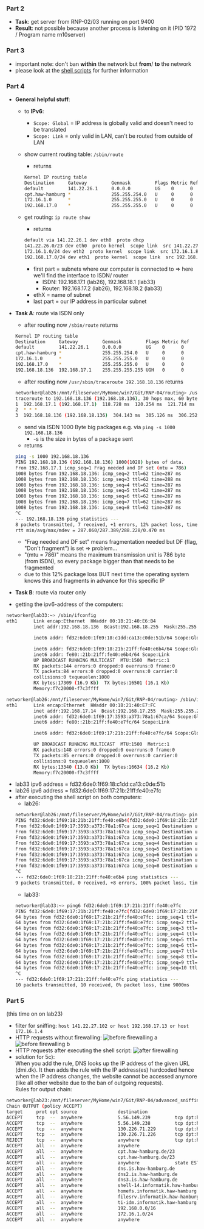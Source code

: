 ### Part 2
* __Task__: get server from RNP-02/03 running on port 9400
* __Result__: not possible because another process is listening on it (PID 1972 / Program name rn10server)

### Part 3
* important note: don't ban __within__ the network but __from__/ __to__ the network
* please look at the [shell scripts](https://github.com/Shivon/RNP-04/tree/master/firewalling) for further information

### Part 4
* __General helpful stuff__:
  * to __IPv6__:
    * ```Scope: Global``` = IP address is globally valid and doesn't need to be translated
    * ```Scope: Link``` = only valid in LAN, can't be routed from outside of LAN
  * show current routing table: ```/sbin/route```
    * returns
     ``` bash
     Kernel IP routing table
     Destination     Gateway         Genmask         Flags Metric Ref    Use Iface
     default         141.22.26.1     0.0.0.0         UG    0      0        0 eth0
     cpt.haw-hamburg *               255.255.254.0   U     0      0        0 eth0
     172.16.1.0      *               255.255.255.0   U     0      0        0 eth2
     192.168.17.0    *               255.255.255.0   U     0      0        0 eth1
     ```

  * get routing: ```ip route show```
    * returns
    ``` bash
    default via 141.22.26.1 dev eth0  proto dhcp
    141.22.26.0/23 dev eth0  proto kernel  scope link  src 141.22.27.105
    172.16.1.0/24 dev eth2  proto kernel  scope link  src 172.16.1.8
    192.168.17.0/24 dev eth1  proto kernel  scope link  src 192.168.17.14
    ```
    * first part = subnets where our computer is connected to => here we'll find the interface to ISDN/ router
      * ISDN: 192.168.17.1 (lab26), 192.168.18.1 (lab33)
      * Router: 192.168.17.2 (lab26), 192.168.18.2 (lab33)
    * ethX = name of subnet
    * last part = our IP address in particular subnet

* __Task A__: route via ISDN only
  * after routing now ```/sbin/route``` returns
  ``` bash
  Kernel IP routing table
  Destination     Gateway         Genmask         Flags Metric Ref    Use Iface
  default         141.22.26.1     0.0.0.0         UG    0      0        0 eth0
  cpt.haw-hamburg *               255.255.254.0   U     0      0        0 eth0
  172.16.1.0      *               255.255.255.0   U     0      0        0 eth2
  192.168.17.0    *               255.255.255.0   U     0      0        0 eth1
  192.168.18.136  192.168.17.1    255.255.255.255 UGH   0      0        0 eth1
  ```
  * after routing now ```/usr/sbin/traceroute 192.168.18.136``` returns
  ``` bash
  networker@lab26:/mnt/fileserver/MyHome/win7/Git/RNP-04/routing> /usr/sbin/traceroute 192.168.18.136
  traceroute to 192.168.18.136 (192.168.18.136), 30 hops max, 60 byte packets
  1  192.168.17.1 (192.168.17.1)  118.728 ms  120.254 ms  121.714 ms
  2  * * *
  3  192.168.18.136 (192.168.18.136)  304.143 ms  305.126 ms  306.252 ms
  ```
  * send via ISDN 1000 Byte big packages e.g. via ```ping -s 1000 192.168.18.136```
    * -s is the size in bytes of a package sent
  * returns
  ``` bash
  ping -s 1000 192.168.18.136
  PING 192.168.18.136 (192.168.18.136) 1000(1028) bytes of data.
  From 192.168.17.1 icmp_seq=1 Frag needed and DF set (mtu = 786)
  1008 bytes from 192.168.18.136: icmp_seq=2 ttl=62 time=287 ms
  1008 bytes from 192.168.18.136: icmp_seq=3 ttl=62 time=288 ms
  1008 bytes from 192.168.18.136: icmp_seq=4 ttl=62 time=287 ms
  1008 bytes from 192.168.18.136: icmp_seq=5 ttl=62 time=287 ms
  1008 bytes from 192.168.18.136: icmp_seq=6 ttl=62 time=287 ms
  1008 bytes from 192.168.18.136: icmp_seq=7 ttl=62 time=287 ms
  1008 bytes from 192.168.18.136: icmp_seq=8 ttl=62 time=287 ms
  ^C
  --- 192.168.18.136 ping statistics ---
  8 packets transmitted, 7 received, +1 errors, 12% packet loss, time 7008ms
  rtt min/avg/max/mdev = 287.060/287.389/288.228/0.470 ms
  ```
    * "Frag needed and DF set" means fragmentation needed but DF (flag, "Don't fragment") is set => problem...
    * "(mtu = 786)" means the maximum transmission unit is 786 byte (from ISDN), so every package bigger than that needs to be fragmented
    * due to this 12% package loss BUT next time the operating system knows this and fragments in advance for this specific IP

* __Task B__: route via router only
* getting the ipv6-address of the computers:

``` bash
networker@lab33:~> /sbin/ifconfig
eth1      Link encap:Ethernet  HWaddr 00:1B:21:40:E6:B4
          inet addr:192.168.18.136  Bcast:192.168.18.255  Mask:255.255.255.0

          inet6 addr: fd32:6de0:1f69:18:c1dd:ca13:c0de:51b/64 Scope:Global

          inet6 addr: fd32:6de0:1f69:18:21b:21ff:fe40:e6b4/64 Scope:Global
          inet6 addr: fe80::21b:21ff:fe40:e6b4/64 Scope:Link
          UP BROADCAST RUNNING MULTICAST  MTU:1500  Metric:1
          RX packets:144 errors:0 dropped:0 overruns:0 frame:0
          TX packets:84 errors:0 dropped:0 overruns:0 carrier:0
          collisions:0 txqueuelen:1000
          RX bytes:17309 (16.9 Kb)  TX bytes:16501 (16.1 Kb)
          Memory:f7c20000-f7c3ffff

networker@lab26:/mnt/fileserver/MyHome/win7/Git/RNP-04/routing> /sbin/ifconfig
eth1      Link encap:Ethernet  HWaddr 00:1B:21:40:E7:FC
          inet addr:192.168.17.14  Bcast:192.168.17.255  Mask:255.255.255.0
          inet6 addr: fd32:6de0:1f69:17:3593:a373:78a1:67ca/64 Scope:Global
          inet6 addr: fe80::21b:21ff:fe40:e7fc/64 Scope:Link

          inet6 addr: fd32:6de0:1f69:17:21b:21ff:fe40:e7fc/64 Scope:Global

          UP BROADCAST RUNNING MULTICAST  MTU:1500  Metric:1
          RX packets:148 errors:0 dropped:0 overruns:0 frame:0
          TX packets:85 errors:0 dropped:0 overruns:0 carrier:0
          collisions:0 txqueuelen:1000
          RX bytes:13340 (13.0 Kb)  TX bytes:16634 (16.2 Kb)
          Memory:f7c20000-f7c3ffff
```

* lab33 ipv6 address = fd32:6de0:1f69:18:c1dd:ca13:c0de:51b
* lab26 ipv6 address = fd32:6de0:1f69:17:21b:21ff:fe40:e7fc
* after executing the shell script on both computers:
  * lab26:
  ``` bash
  networker@lab26:/mnt/fileserver/MyHome/win7/Git/RNP-04/routing> ping6 fd32:6de0:1f69:18:21b:21ff:fe40:e6b4
  PING fd32:6de0:1f69:18:21b:21ff:fe40:e6b4(fd32:6de0:1f69:18:21b:21ff:fe40:e6b4) 56 data bytes
  From fd32:6de0:1f69:17:3593:a373:78a1:67ca icmp_seq=1 Destination unreachable: Address unreachable
  From fd32:6de0:1f69:17:3593:a373:78a1:67ca icmp_seq=2 Destination unreachable: Address unreachable
  From fd32:6de0:1f69:17:3593:a373:78a1:67ca icmp_seq=3 Destination unreachable: Address unreachable
  From fd32:6de0:1f69:17:3593:a373:78a1:67ca icmp_seq=4 Destination unreachable: Address unreachable
  From fd32:6de0:1f69:17:3593:a373:78a1:67ca icmp_seq=5 Destination unreachable: Address unreachable
  From fd32:6de0:1f69:17:3593:a373:78a1:67ca icmp_seq=6 Destination unreachable: Address unreachable
  From fd32:6de0:1f69:17:3593:a373:78a1:67ca icmp_seq=7 Destination unreachable: Address unreachable
  From fd32:6de0:1f69:17:3593:a373:78a1:67ca icmp_seq=8 Destination unreachable: Address unreachable
  ^C
  --- fd32:6de0:1f69:18:21b:21ff:fe40:e6b4 ping statistics ---
  9 packets transmitted, 0 received, +8 errors, 100% packet loss, time 8000ms
  ```
  * lab33:
  ``` bash
  networker@lab33:~> ping6 fd32:6de0:1f69:17:21b:21ff:fe40:e7fc
  PING fd32:6de0:1f69:17:21b:21ff:fe40:e7fc(fd32:6de0:1f69:17:21b:21ff:fe40:e7fc) 56 data bytes
  64 bytes from fd32:6de0:1f69:17:21b:21ff:fe40:e7fc: icmp_seq=1 ttl=63 time=0.523 ms
  64 bytes from fd32:6de0:1f69:17:21b:21ff:fe40:e7fc: icmp_seq=2 ttl=63 time=0.344 ms
  64 bytes from fd32:6de0:1f69:17:21b:21ff:fe40:e7fc: icmp_seq=3 ttl=63 time=0.338 ms
  64 bytes from fd32:6de0:1f69:17:21b:21ff:fe40:e7fc: icmp_seq=4 ttl=63 time=0.390 ms
  64 bytes from fd32:6de0:1f69:17:21b:21ff:fe40:e7fc: icmp_seq=5 ttl=63 time=0.367 ms
  64 bytes from fd32:6de0:1f69:17:21b:21ff:fe40:e7fc: icmp_seq=6 ttl=63 time=0.347 ms
  64 bytes from fd32:6de0:1f69:17:21b:21ff:fe40:e7fc: icmp_seq=7 ttl=63 time=0.341 ms
  64 bytes from fd32:6de0:1f69:17:21b:21ff:fe40:e7fc: icmp_seq=8 ttl=63 time=0.367 ms
  64 bytes from fd32:6de0:1f69:17:21b:21ff:fe40:e7fc: icmp_seq=9 ttl=63 time=0.363 ms
  64 bytes from fd32:6de0:1f69:17:21b:21ff:fe40:e7fc: icmp_seq=10 ttl=63 time=0.345 ms
  ^C
  --- fd32:6de0:1f69:17:21b:21ff:fe40:e7fc ping statistics ---
  10 packets transmitted, 10 received, 0% packet loss, time 9000ms
  ```

### Part 5
(this time on on lab23)
* filter for sniffing: ```host 141.22.27.102 or host 192.168.17.13 or host 172.16.1.4```
* HTTP requests without firewalling: ![before firewalling a](https://github.com/Shivon/RNP-04/blob/master/advanced_sniffing_and_firewalling/snapshot_5a_pt1.png) ![before firewalling b](https://github.com/Shivon/RNP-04/blob/master/advanced_sniffing_and_firewalling/snapshot_5a_pt2.png)
* HTTP requests after executing the shell script: ![after firewalling](https://github.com/Shivon/RNP-04/blob/master/advanced_sniffing_and_firewalling/snapshot_5b.png)
* solution for 5c):    
When you add the rule, DNS looks up the IP address of the given URL (dmi.dk). It then adds the rule with the IP address(es) hardcoded hence when the IP address changes, the website cannot be accessed anymore (like all other website due to the ban of outgoing requests).    
Rules for output chain:    
``` bash
networker@lab23:/mnt/fileserver/MyHome/win7/Git/RNP-04/advanced_sniffing_and_firewalling> sudo /usr/sbin/iptables -L
Chain OUTPUT (policy ACCEPT)
target     prot opt source               destination
ACCEPT     tcp  --  anywhere             5.56.149.239         tcp dpt:http
ACCEPT     tcp  --  anywhere             5.56.149.238         tcp dpt:http
ACCEPT     tcp  --  anywhere             130.226.71.229       tcp dpt:http
ACCEPT     tcp  --  anywhere             130.226.71.226       tcp dpt:http
REJECT     tcp  --  anywhere             anywhere             tcp dpt:http reject-with tcp-reset
ACCEPT     all  --  anywhere             anywhere
ACCEPT     all  --  anywhere             cpt.haw-hamburg.de/23
ACCEPT     all  --  anywhere             cpt.haw-hamburg.de/23
ACCEPT     all  --  anywhere             anywhere             state ESTABLISHED
ACCEPT     all  --  anywhere             dns.is.haw-hamburg.de
ACCEPT     all  --  anywhere             dns2.is.haw-hamburg.de
ACCEPT     all  --  anywhere             dns3.is.haw-hamburg.de
ACCEPT     all  --  anywhere             shell-14.informatik.haw-hamburg.de
ACCEPT     all  --  anywhere             homefs.informatik.haw-hamburg.de
ACCEPT     all  --  anywhere             filesrv.informatik.haw-hamburg.de
ACCEPT     all  --  anywhere             ti-idm.informatik.haw-hamburg.de
ACCEPT     all  --  anywhere             192.168.0.0/16
ACCEPT     all  --  anywhere             172.16.1.0/24
ACCEPT     all  --  anywhere             anywhere
```
